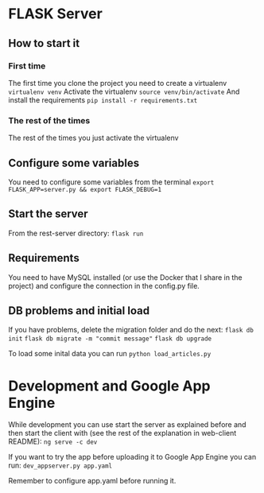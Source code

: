 # FLASK Server
## How to start it
### First time
The first time you clone the project you need to create a virtualenv
`virtualenv venv`
Activate the virtualenv
`source venv/bin/activate`
And install the requirements
`pip install -r requirements.txt`

### The rest of the times
The rest of the times you just activate the virtualenv

## Configure some variables
You need to configure some variables from the terminal
`export FLASK_APP=server.py && export FLASK_DEBUG=1`

## Start the server
From the rest-server directory:
`flask run`

## Requirements
You need to have MySQL installed (or use the Docker that I share in the project) and configure the connection in the config.py file.


## DB problems and initial load
If you have problems, delete the migration folder and do the next:
`flask db init`
`flask db migrate -m "commit message"`
`flask db upgrade`

To load some inital data you can run
`python load_articles.py`

# Development and Google App Engine
While development you can use start the server as explained before and then start the client with (see the rest of the explanation in web-client README):
`ng serve -c dev`

If you want to try the app before uploading it to Google App Engine you can run:
`dev_appserver.py app.yaml`

Remember to configure app.yaml before running it.

